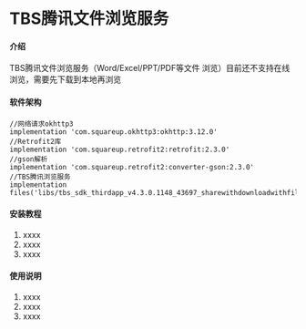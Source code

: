 # TBS腾讯文件浏览服务

#### 介绍
TBS腾讯文件浏览服务（Word/Excel/PPT/PDF等文件 浏览）目前还不支持在线浏览，需要先下载到本地再浏览

#### 软件架构
    //网络请求okhttp3
    implementation 'com.squareup.okhttp3:okhttp:3.12.0'
    //Retrofit2库
    implementation 'com.squareup.retrofit2:retrofit:2.3.0'
    //gson解析
    implementation 'com.squareup.retrofit2:converter-gson:2.3.0'
    //TBS腾讯浏览服务
    implementation             files('libs/tbs_sdk_thirdapp_v4.3.0.1148_43697_sharewithdownloadwithfile_withoutGame_obfs_20190805_175505.jar')


#### 安装教程

1.  xxxx
2.  xxxx
3.  xxxx

#### 使用说明

1.  xxxx
2.  xxxx
3.  xxxx

